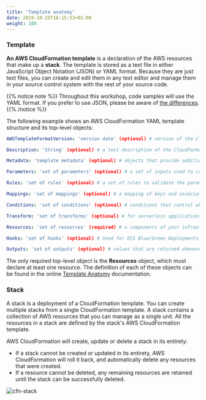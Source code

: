 ```yaml
---
title: 'Template anatomy'
date: 2019-10-25T16:15:53+01:00
weight: 100
---
```


### Template

**An AWS CloudFormation template** is a declaration of the AWS resources that make up a **stack**.
The template is stored as a text file in either JavaScript Object Notation (JSON) or YAML format.
Because they are just text files, you can create and edit them in any text editor and manage them in your source control
system with the rest of your source code.

{{% notice note %}}
Throughout this workshop, code samples will use the YAML format. If you prefer to use JSON, please be aware
of [the differences](https://docs.aws.amazon.com/AWSCloudFormation/latest/UserGuide/template-formats.html).
{{% /notice %}}

The following example shows an AWS CloudFormation YAML template structure and its top-level objects:

```yaml
AWSTemplateFormatVersion: 'version date' (optional) # version of the CloudFormation template. Only accepted value is '2010-09-09'

Description: 'String' (optional) # a text description of the Cloudformation template

Metadata: 'template metadata' (optional) # objects that provide additional information about the template

Parameters: 'set of parameters' (optional) # a set of inputs used to customize the template

Rules: 'set of rules' (optional) # a set of rules to validate the parameters provided at deployment/update

Mappings: 'set of mappings' (optional) # a mapping of keys and associated values

Conditions: 'set of conditions' (optional) # conditions that control whether certain resources are created

Transform: 'set of transforms' (optional) # for serverless applications

Resources: 'set of resources' (required) # a components of your infrastructure

Hooks: 'set of hooks' (optional) # Used for ECS Blue/Green Deployments

Outputs: 'set of outputs' (optional) # values that are returned whenever you view your stack's properties
```

The only required top-level object is the **Resources** object, which must declare at least one resource.
The definition of each of these objects can be found in the online [Template Anatomy](https://docs.aws.amazon.com/AWSCloudFormation/latest/UserGuide/template-anatomy.html) documentation.

### Stack

A stack is a deployment of a CloudFormation template. You can create multiple stacks from a single CloudFormation
template. A stack contains a collection of AWS resources that you can manage as a single unit. All the resources in
a stack are defined by the stack's AWS CloudFormation template.

AWS CloudFormation will create, update or delete a stack in its entirety:

  * If a stack cannot be created or updated in its entirety, AWS CloudFormation will roll it back, and automatically delete any resources that were created.
  * If a resource cannot be deleted, any remaining resources are retained until the stack can be successfully deleted.

![cfn-stack](template-anatomy/cfn-stack.png)
